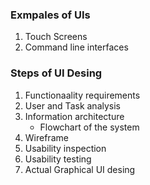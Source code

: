 ### Exmpales of UIs
1. Touch Screens 
2. Command line interfaces
### Steps of UI Desing
1. Functionaality requirements  
2. User and Task analysis
3. Information architecture
    - Flowchart of the system
4. Wireframe
5. Usability inspection
6. Usability testing
7. Actual Graphical UI desing
